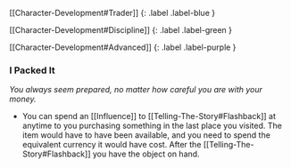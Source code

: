 
[[Character-Development#Trader]]
{: .label .label-blue }

[[Character-Development#Discipline]]
{: .label .label-green }

[[Character-Development#Advanced]]
{: .label .label-purple }
### I Packed It
*You always seem prepared, no matter how careful you are with your money.*
* You can spend an [[Influence]] to [[Telling-The-Story#Flashback]] at anytime to you purchasing something in the last place you visited. The item would have to have been available, and you need to spend the equivalent currency it would have cost. After the [[Telling-The-Story#Flashback]] you have the object on hand.